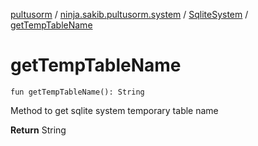 [pultusorm](../../index.md) / [ninja.sakib.pultusorm.system](../index.md) / [SqliteSystem](index.md) / [getTempTableName](.)

# getTempTableName

`fun getTempTableName(): String`

Method to get sqlite system temporary table name

**Return**
String

